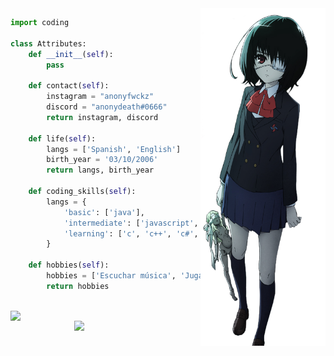 <img src="https://github.com/0xMeii/0xMeii/blob/main/meii.png" width="200" img align="right" />

<!-- GO CODE -->
```python
import coding

class Attributes:
    def __init__(self):
        pass
        
    def contact(self):
        instagram = "anonyfwckz"
        discord = "anonydeath#0666"
        return instagram, discord

    def life(self):
        langs = ['Spanish', 'English']
        birth_year = '03/10/2006'
        return langs, birth_year

    def coding_skills(self):
        langs = {
            'basic': ['java'],
            'intermediate': ['javascript', 'html', 'css', 'sql', 'python'],
            'learning': ['c', 'c++', 'c#', 'ruby', 'php']
        }
        
    def hobbies(self):
        hobbies = ['Escuchar música', 'Jugar Dota 2']
        return hobbies
        
```


<div align="center">
  <img src="https://i.imgur.com/g2YspM5.png" width="148" align="left" />
  <a href="https://discord.com/users/:1051592920882487406"><img src="https://lanyard-profile-readme.vercel.app/api/1051592920882487406" width="40%" align="right"></a>
</div>


